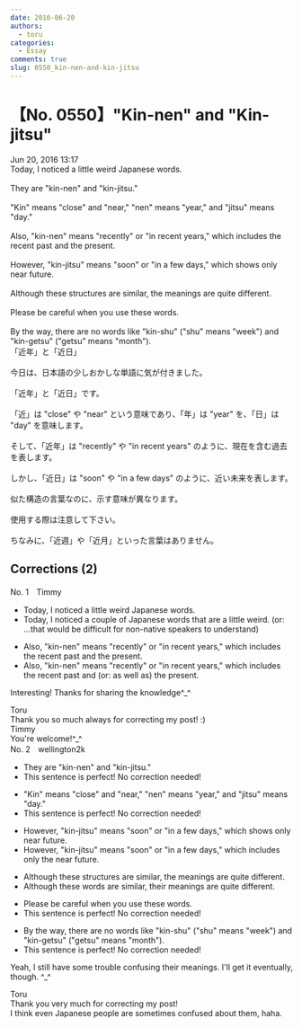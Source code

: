```yaml
---
date: 2016-06-20
authors:
  - toru
categories:
  - Essay
comments: true
slug: 0550_kin-nen-and-kin-jitsu
---
```


# 【No. 0550】"Kin-nen" and "Kin-jitsu"
<div class="date">Jun 20, 2016 13:17</div>
<div id="post"><div id="body_show_ori">
Today, I noticed a little weird Japanese words.<br/><br/>They are "kin-nen" and "kin-jitsu."<br/><br/>"Kin" means "close" and "near," "nen" means "year," and "jitsu" means "day."<br/><br/>Also, "kin-nen" means "recently" or "in recent years," which includes the recent past and the present.<br/><br/>However, "kin-jitsu" means "soon" or "in a few days," which shows only near future.<br/><br/>Although these structures are similar, the meanings are quite different.<br/><br/>Please be careful when you use these words.<br/><br/>By the way, there are no words like "kin-shu" ("shu" means "week") and "kin-getsu" ("getsu" means "month").
</div></div>

<!-- more -->

<div id="post_ja"><div id="body_show_mo">
「近年」と「近日」<br/><br/>今日は、日本語の少しおかしな単語に気が付きました。<br/><br/>「近年」と「近日」です。<br/><br/>「近」は "close" や "near" という意味であり、「年」は "year" を、「日」は "day" を意味します。<br/><br/>そして、「近年」は "recently" や "in recent years" のように、現在を含む過去を表します。<br/><br/>しかし、「近日」は "soon" や "in a few days" のように、近い未来を表します。<br/><br/>似た構造の言葉なのに、示す意味が異なります。<br/><br/>使用する際は注意して下さい。<br/><br/>ちなみに、「近週」や「近月」といった言葉はありません。
</div></div>

## Corrections (2)
<div id="block"><div class="first_name"> No. 1　<span class="just_name">Timmy</span></div><div id="block2">
<ul class="correction_field">
<li class="incorrect">Today, I noticed a little weird Japanese words.</li>
<li class="corrected correct">
Today, I noticed <span class="f_blue">a couple </span>of Japanese words <span class="f_blue">that are </span>a little weird. (or: ...that would be difficult for non-native speakers to understand)
</li>
</ul>
<ul class="correction_field">
<li class="incorrect">Also, "kin-nen" means "recently" or "in recent years," which includes the recent past and the present.</li>
<li class="corrected correct">
Also, "kin-nen" means "recently" or "in recent years," which includes the recent past and (or: <span class="f_blue">as well as</span>) the present.
</li>
</ul>
<p class="comment_small">
 Interesting! Thanks for sharing the knowledge^_^
</p>

</div><div class="name"><span class="just_name">Toru</span><br>
Thank you so much always for correcting my post! :)
</div>
<div class="name"><span class="just_name">Timmy</span><br>
You're welcome!^_^
</div>
</div>
<div id="block"><div class="first_name"> No. 2　<span class="just_name">wellington2k</span></div><div id="block2">
<ul class="correction_field">
<li class="incorrect">They are "kin-nen" and "kin-jitsu."</li>
<li class="corrected perfect">This sentence is perfect! No correction needed!</li>
</ul>
<ul class="correction_field">
<li class="incorrect">"Kin" means "close" and "near," "nen" means "year," and "jitsu" means "day."</li>
<li class="corrected perfect">This sentence is perfect! No correction needed!</li>
</ul>
<ul class="correction_field">
<li class="incorrect">However, "kin-jitsu" means "soon" or "in a few days," which shows only near future.</li>
<li class="corrected correct">
However, "kin-jitsu" means "soon" or "in a few days," which includes only the near future.
</li>
</ul>
<ul class="correction_field">
<li class="incorrect">Although these structures are similar, the meanings are quite different.</li>
<li class="corrected correct">
Although these words are similar, their meanings are quite different.
</li>
</ul>
<ul class="correction_field">
<li class="incorrect">Please be careful when you use these words.</li>
<li class="corrected perfect">This sentence is perfect! No correction needed!</li>
</ul>
<ul class="correction_field">
<li class="incorrect">By the way, there are no words like "kin-shu" ("shu" means "week") and "kin-getsu" ("getsu" means "month").</li>
<li class="corrected perfect">This sentence is perfect! No correction needed!</li>
</ul>
<p class="comment_small">
 Yeah, I still have some trouble confusing their meanings. I'll get it eventually, though. ^_^
</p>

</div><div class="name"><span class="just_name">Toru</span><br>
Thank you very much for correcting my post!<br/>I think even Japanese people are sometimes confused about them, haha.
</div>
</div>
